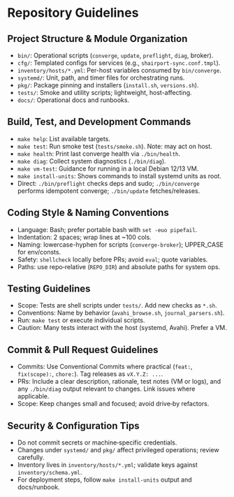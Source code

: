 # Repository Guidelines

## Project Structure & Module Organization
- `bin/`: Operational scripts (`converge`, `update`, `preflight`, `diag`, broker).
- `cfg/`: Templated configs for services (e.g., `shairport-sync.conf.tmpl`).
- `inventory/hosts/*.yml`: Per-host variables consumed by `bin/converge`.
- `systemd/`: Unit, path, and timer files for orchestrating runs.
- `pkg/`: Package pinning and installers (`install.sh`, `versions.sh`).
- `tests/`: Smoke and utility scripts; lightweight, host-affecting.
- `docs/`: Operational docs and runbooks.

## Build, Test, and Development Commands
- `make help`: List available targets.
- `make test`: Run smoke test (`tests/smoke.sh`). Note: may act on host.
- `make health`: Print last converge health via `./bin/health`.
- `make diag`: Collect system diagnostics (`./bin/diag`).
- `make vm-test`: Guidance for running in a local Debian 12/13 VM.
- `make install-units`: Shows commands to install systemd units as root.
- Direct: `./bin/preflight` checks deps and sudo; `./bin/converge` performs idempotent converge; `./bin/update` fetches/releases.

## Coding Style & Naming Conventions
- Language: Bash; prefer portable bash with `set -euo pipefail`.
- Indentation: 2 spaces; wrap lines at ~100 cols.
- Naming: lowercase-hyphen for scripts (`converge-broker`); UPPER_CASE for env/consts.
- Safety: `shellcheck` locally before PRs; avoid `eval`; quote variables.
- Paths: use repo‑relative (`REPO_DIR`) and absolute paths for system ops.

## Testing Guidelines
- Scope: Tests are shell scripts under `tests/`. Add new checks as `*.sh`.
- Conventions: Name by behavior (`avahi_browse.sh`, `journal_parsers.sh`).
- Run: `make test` or execute individual scripts.
- Caution: Many tests interact with the host (systemd, Avahi). Prefer a VM.

## Commit & Pull Request Guidelines
- Commits: Use Conventional Commits where practical (`feat:`, `fix(scope):`, `chore:`). Tag releases as `vX.Y.Z: ...`.
- PRs: Include a clear description, rationale, test notes (VM or logs), and any `./bin/diag` output relevant to changes. Link issues where applicable.
- Scope: Keep changes small and focused; avoid drive‑by refactors.

## Security & Configuration Tips
- Do not commit secrets or machine‑specific credentials.
- Changes under `systemd/` and `pkg/` affect privileged operations; review carefully.
- Inventory lives in `inventory/hosts/*.yml`; validate keys against `inventory/schema.yml`.
- For deployment steps, follow `make install-units` output and docs/runbook.

